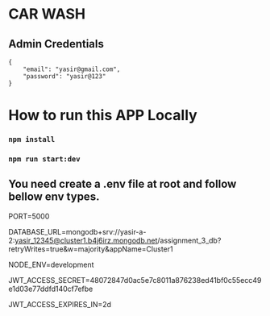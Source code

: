 # CAR WASH

## Admin Credentials

```
{
    "email": "yasir@gmail.com",
    "password": "yasir@123"
}
```


# How to run this APP Locally

### `npm install`

### `npm run start:dev`


## You need create a .env file at root and follow bellow env types.

PORT=5000

DATABASE_URL=mongodb+srv://yasir-a-2:yasir_12345@cluster1.b4j6irz.mongodb.net/assignment_3_db?retryWrites=true&w=majority&appName=Cluster1

NODE_ENV=development

JWT_ACCESS_SECRET=48072847d0ac5e7c8011a876238ed41bf0c55ecc49e1d03e77ddfd140cf7efbe

JWT_ACCESS_EXPIRES_IN=2d